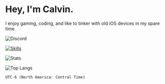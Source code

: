 # Hey, I'm Calvin.
I enjoy gaming, coding, and like to tinker with old iOS devices in my spare time.

![Discord](https://discord.c99.nl/widget/theme-1/1012513412594536528.png)


<!--
**calvink19/calvink19** is a ✨ _special_ ✨ repository because its `README.md` (this file) appears on your GitHub profile.
Here are some ideas to get you started:
- 🔭 I’m currently working on ...
- 🌱 I’m currently learning ...
- 👯 I’m looking to collaborate on ...
- 🤔 I’m looking for help with ...
- 💬 Ask me about ...
- 📫 How to reach me: ...
- 😄 Pronouns: ...
- ⚡ Fun fact: ...
-->
<!--- [![my stats!](https://github-readme-stats.vercel.app/api?username=calvink19&show_icons=true&theme=github_dark)](https://github.com/anuraghazra/github-readme-stats) !--->
[![Skills](https://skillicons.dev/icons?i=html,css,js,jquery,python,linux,vscode&theme=dark)](https://skillicons.dev)

![Stats](https://github-readme-stats.vercel.app/api?username=calvink19&show_icons=true&theme=github_dark&rank_icon=github)

![Top Langs](https://github-readme-stats.vercel.app/api/top-langs/?username=calvink19&layout=compact&theme=github_dark)

`UTC-6 (North America: Central Time)`
